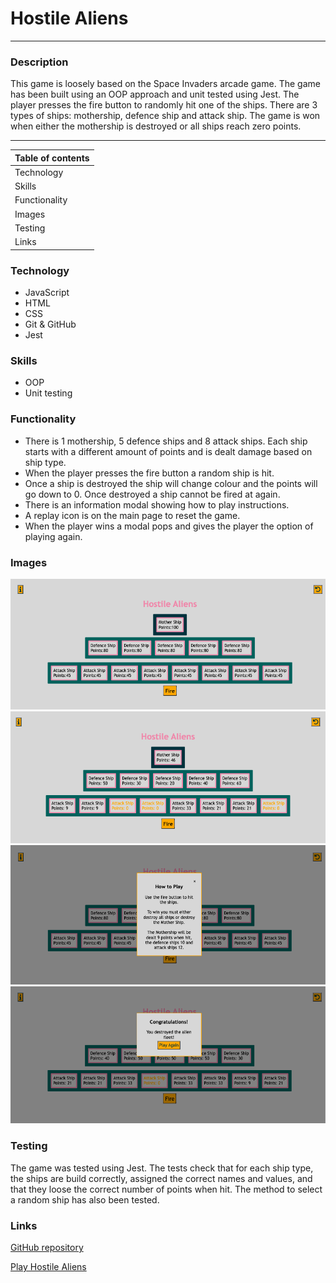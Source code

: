 # **Hostile Aliens**
***

### **Description**
This game is loosely based on the Space Invaders arcade game. The game has been built using an OOP approach and unit tested using Jest. The player presses the fire button to randomly hit one of the ships. There are 3 types of ships: mothership, defence ship and attack ship. The game is won when either the mothership is destroyed or all ships reach zero points.


---
| **Table of contents** |
|---|
| Technology  |
| Skills |
| Functionality |
| Images |
| Testing |
| Links |


### **Technology**
*   JavaScript
*   HTML
*   CSS
*   Git & GitHub
*   Jest

### **Skills**
*   OOP
*   Unit testing

### **Functionality**
* There is 1 mothership, 5 defence ships and 8 attack ships. Each ship starts with a different amount of points and is dealt damage based on ship type.
* When the player presses the fire button a random ship is hit.
* Once a ship is destroyed the ship will change colour and the points will go down to 0. Once destroyed a ship cannot be fired at again.
* There is an information modal showing how to play instructions.
* A replay icon is on the main page to reset the game.
* When the player wins a modal pops and gives the player the option of playing again. 


### **Images**
<img src="/images/home-screen-screenshot.png" alt="Image of game home page" width="600px">
<img src="/images/ships-hit-screenshot.png" alt="Image of game when ships hit" width="600px">
<img src="/images/how-to-play-screenshot.png" alt="Image of how to play modal" width="600px">
<img src="/images/winning-modal-screenshot.png" alt="Image of winning modal" width="600px">

### **Testing**
The game was tested using Jest. The tests check that for each ship type, the ships are build correctly, assigned the correct names and values, and that they loose the correct number of points when hit. The method to select a random ship has also been tested.  

### **Links**
[GitHub repository](https://github.com/OBuckland/hostile-aliens "Link to GitHub")

[Play Hostile Aliens](https://obuckland.github.io/hostile-aliens/ "Link to Game")
